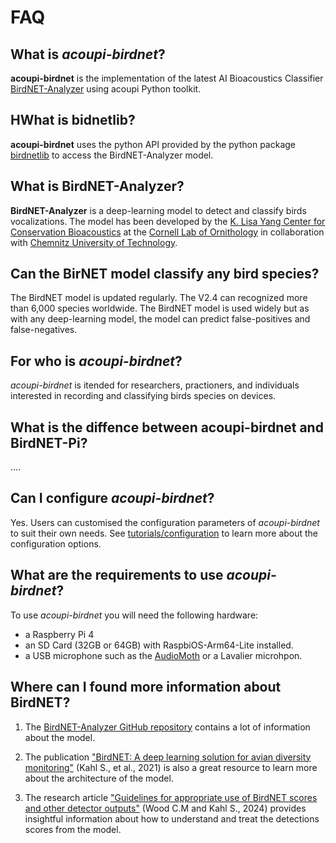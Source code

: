 # FAQ

## What is *acoupi-birdnet*?
**acoupi-birdnet** is the implementation of the latest AI Bioacoustics Classifier [BirdNET-Analyzer](https://github.com/kahst/BirdNET-Analyzer) using acoupi Python toolkit. 

## HWhat is bidnetlib?
**acoupi-birdnet** uses the python API provided by the python package [birdnetlib](https://pypi.org/project/birdnetlib/) to access the  BirdNET-Analyzer model. 

## What is BirdNET-Analyzer? 
**BirdNET-Analyzer** is a deep-learning model to detect and classify birds vocalizations. The model has been developed by the [K. Lisa Yang Center for Conservation Bioacoustics](https://www.birds.cornell.edu/ccb/) at the [Cornell Lab of Ornithology](https://www.birds.cornell.edu/home) in collaboration with [Chemnitz University of Technology](https://www.tu-chemnitz.de/index.html.en).

## Can the BirNET model classify any bird species? 
The BirdNET model is updated regularly. The V2.4 can recognized more than 6,000 species worldwide. The BirdNET model is used widely but as with any deep-learning model, the model can predict false-positives and false-negatives. 

## For who is *acoupi-birdnet*? 
*acoupi-birdnet* is itended for researchers, practioners, and individuals interested in recording and classifying birds species on devices. 

## What is the diffence between acoupi-birdnet and BirdNET-Pi? 
....

## Can I configure *acoupi-birdnet*?

Yes. Users can customised the configuration parameters of *acoupi-birdnet* to suit their own needs. See [tutorials/configuration](/tutorials/configuration.md) to learn more about the configuration options.

## What are the requirements to use *acoupi-birdnet*?
To use *acoupi-birdnet* you will need the following hardware:
 - a Raspberry Pi 4
 - an SD Card (32GB or 64GB) with RaspbiOS-Arm64-Lite installed. 
 - a USB microphone such as the [AudioMoth](https://www.openacousticdevices.info/audiomoth) or a Lavalier microhpon. 

## Where can I found more information about BirdNET? 

1. The [BirdNET-Analyzer GitHub repository](https://github.com/kahst/BirdNET-Analyzer) contains a lot of information about the model. 

2. The publication ["BirdNET: A deep learning solution for avian diversity monitoring"](https://doi.org/10.1016/j.ecoinf.2021.101236) (Kahl S., et al., 2021) is also a great resource to learn more about the architecture of the model. 

3. The research article ["Guidelines for appropriate use of BirdNET scores and other detector outputs"](https://connormwood.com/wp-content/uploads/2024/02/wood-kahl-2024-guidelines-for-birdnet-scores.pdf)  (Wood C.M and Kahl S., 2024) provides insightful information about how to understand and treat the detections scores from the model.